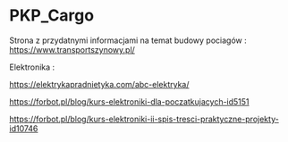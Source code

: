 # PKP_Cargo

Strona z przydatnymi informacjami na temat budowy pociagów : https://www.transportszynowy.pl/

Elektronika :

https://elektrykapradnietyka.com/abc-elektryka/

https://forbot.pl/blog/kurs-elektroniki-dla-poczatkujacych-id5151

https://forbot.pl/blog/kurs-elektroniki-ii-spis-tresci-praktyczne-projekty-id10746

